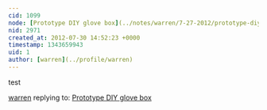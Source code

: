```yaml
---
cid: 1099
node: [Prototype DIY glove box](../notes/warren/7-27-2012/prototype-diy-glove-box)
nid: 2971
created_at: 2012-07-30 14:52:23 +0000
timestamp: 1343659943
uid: 1
author: [warren](../profile/warren)
---
```


test

[warren](../profile/warren) replying to: [Prototype DIY glove box](../notes/warren/7-27-2012/prototype-diy-glove-box)

